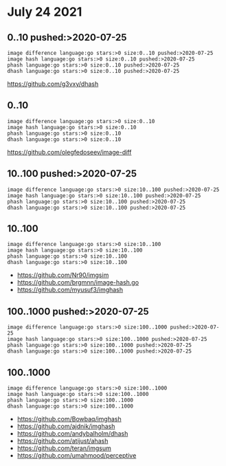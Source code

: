 # July 24 2021

## 0..10 pushed:>2020-07-25

~~~
image difference language:go stars:>0 size:0..10 pushed:>2020-07-25
image hash language:go stars:>0 size:0..10 pushed:>2020-07-25
phash language:go stars:>0 size:0..10 pushed:>2020-07-25
dhash language:go stars:>0 size:0..10 pushed:>2020-07-25
~~~

https://github.com/g3vxy/dhash

## 0..10

~~~
image difference language:go stars:>0 size:0..10
image hash language:go stars:>0 size:0..10
phash language:go stars:>0 size:0..10
dhash language:go stars:>0 size:0..10
~~~

https://github.com/olegfedoseev/image-diff

## 10..100 pushed:>2020-07-25

~~~
image difference language:go stars:>0 size:10..100 pushed:>2020-07-25
image hash language:go stars:>0 size:10..100 pushed:>2020-07-25
phash language:go stars:>0 size:10..100 pushed:>2020-07-25
dhash language:go stars:>0 size:10..100 pushed:>2020-07-25
~~~

## 10..100

~~~
image difference language:go stars:>0 size:10..100
image hash language:go stars:>0 size:10..100
phash language:go stars:>0 size:10..100
dhash language:go stars:>0 size:10..100
~~~

- https://github.com/Nr90/imgsim
- https://github.com/brgmnn/image-hash.go
- https://github.com/myusuf3/imghash

## 100..1000 pushed:>2020-07-25

~~~
image difference language:go stars:>0 size:100..1000 pushed:>2020-07-25
image hash language:go stars:>0 size:100..1000 pushed:>2020-07-25
phash language:go stars:>0 size:100..1000 pushed:>2020-07-25
dhash language:go stars:>0 size:100..1000 pushed:>2020-07-25
~~~

## 100..1000

~~~
image difference language:go stars:>0 size:100..1000
image hash language:go stars:>0 size:100..1000
phash language:go stars:>0 size:100..1000
dhash language:go stars:>0 size:100..1000
~~~

- https://github.com/Bowbaq/imghash
- https://github.com/ajdnik/imghash
- https://github.com/andybalholm/dhash
- https://github.com/atijust/ahash
- https://github.com/teran/imgsum
- https://github.com/umahmood/perceptive

